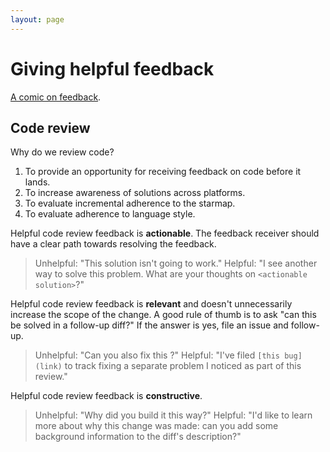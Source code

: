 ```yaml
---
layout: page
---
```


# Giving helpful feedback

[A comic on feedback](http://www.lunarbaboon.com/comics/feedback.html).

## Code review

Why do we review code?

1. To provide an opportunity for receiving feedback on code before it lands.
2. To increase awareness of solutions across platforms.
3. To evaluate incremental adherence to the starmap.
4. To evaluate adherence to language style.

Helpful code review feedback is **actionable**. The feedback receiver should have a clear path
towards resolving the feedback.

> Unhelpful: "This solution isn't going to work."
> Helpful: "I see another way to solve this problem. What are your thoughts on `<actionable solution>`?"

Helpful code review feedback is **relevant** and doesn't unnecessarily increase the scope of the
change. A good rule of thumb is to ask "can this be solved in a follow-up diff?" If the answer is
yes, file an issue and follow-up.

> Unhelpful: "Can you also fix this <unrelated problem>?"
> Helpful: "I've filed `[this bug](link)` to track fixing a separate problem I noticed as part of
> this review."

Helpful code review feedback is **constructive**.

> Unhelpful: "Why did you build it this way?"
> Helpful: "I'd like to learn more about why this change was made: can you add some background
> information to the diff's description?"
